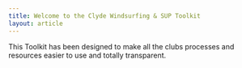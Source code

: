 ```yaml
---
title: Welcome to the Clyde Windsurfing & SUP Toolkit
layout: article
---
```


This Toolkit has been designed to make all the clubs processes and resources easier to use and totally transparent.
